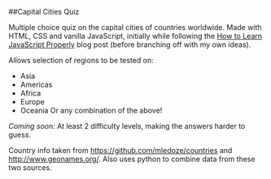 ##Capital Cities Quiz

Multiple choice quiz on the capital cities of countries worldwide. Made with
HTML, CSS and vanilla JavaScript, initially while following the [How to Learn JavaScript
Properly](http://javascriptissexy.com/how-to-learn-javascript-properly/) blog
post (before branching off with my own ideas).

Allows selection of regions to be tested on: 
* Asia
* Americas
* Africa
* Europe
* Oceania
Or any combination of the above!

_Coming soon:_ At least 2 difficulty levels, making the answers harder to
guess.

Country info taken from https://github.com/mledoze/countries and
http://www.geonames.org/. Also uses python to combine data from these two
sources.
